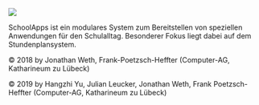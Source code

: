 ![](https://user-images.githubusercontent.com/24552951/62492340-a02d9a80-b7ce-11e9-836d-f3846908641a.png)

SchoolApps ist ein modulares System zum Bereitstellen von speziellen Anwendungen für den Schulalltag. Besonderer Fokus liegt dabei auf dem Stundenplansystem.

© 2018 by Jonathan Weth, Frank-Poetzsch-Heffter (Computer-AG, Katharineum zu Lübeck)

© 2019 by Hangzhi Yu, Julian Leucker, Jonathan Weth, Frank Poetzsch-Heffter (Computer-AG, Katharineum zu Lübeck)
